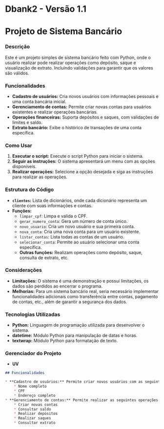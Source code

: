# Dbank2 - Versão 1.1
# Projeto de Sistema Bancário
### Descrição
Este é um projeto simples de sistema bancário feito com Python, onde o usuário realizar pode realizar operações como depósito, saque e visualização de extrato. Incluindo validações para garantir que os valores são válidos.

### Funcionalidades
* **Cadastro de usuários:** Cria novos usuários com informações pessoais e uma conta bancária inicial.
* **Gerenciamento de contas:** Permite criar novas contas para usuários existentes e realizar operações bancárias.
* **Operações financeiras:** Suporta depósitos e saques, com validações de limites e saldo.
* **Extrato bancário:** Exibe o histórico de transações de uma conta específica.

### Como Usar
1. **Executar o script:** Execute o script Python para iniciar o sistema.
2. **Seguir as instruções:** O sistema apresentará um menu com as opções disponíveis.
3. **Realizar operações:** Selecione a opção desejada e siga as instruções para realizar as operações.

### Estrutura do Código
* **`clientes`:** Lista de dicionários, onde cada dicionário representa um cliente com suas informações e contas.
* **Funções:**
    * `limpar_cpf`: Limpa e valida o CPF.
    * `gerar_numero_conta`: Gera um número de conta único.
    * `novo_usuario`: Cria um novo usuário e sua primeira conta.
    * `nova_conta`: Cria uma nova conta para um usuário existente.
    * `listar_contas`: Lista todas as contas de um usuário.
    * `selecionar_conta`: Permite ao usuário selecionar uma conta específica.
    * **Outras funções:** Realizam operações como depósito, saque, consulta de extrato, etc.

### Considerações
* **Limitações:** O sistema é uma demonstração e possui limitações, os dados são perdidos ao encerrar o programa.
* **Melhorias:** Para um sistema bancário real, seria necessário implementar funcionalidades adicionais como transferência entre contas, pagamento de contas, etc., além de garantir a segurança dos dados.


### Tecnologias Utilizadas
* **Python:** Linguagem de programação utilizada para desenvolver o sistema.
* **datetime:** Módulo Python para manipulação de datas e horas.
* **textwrap:** Módulo Python para formatação de texto.

### Gerenciador do Projeto
* **UV**

```markdown
## Funcionalidades

* **Cadastro de usuários:** Permite criar novos usuários com as seguintes informações:
    * Nome completo
    * CPF
    * Endereço completo
* **Gerenciamento de contas:** Permite realizar as seguintes operações:
    * Criar novas contas
    * Consultar saldo
    * Realizar depósitos
    * Realizar saques
    * Consultar extrato
